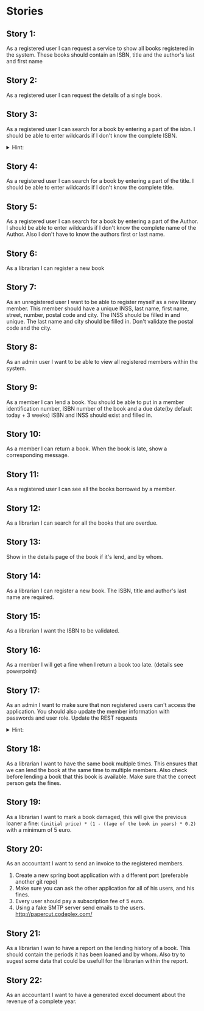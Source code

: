# Stories
## Story 1:
As a registered user I can request a service to show all books registered in the system. These books should contain an ISBN, title and the author's last and first name 
## Story 2:
As a registered user I can request the details of a single book.
## Story 3:
As a registered user I can search for a book by entering a part of the isbn. I should be able to enter wildcards if I don't know the complete ISBN.
<details><summary>Hint:</summary>
Use regex for the wildcard part.
</details>

## Story 4:
As a registered user I can search for a book by entering a part of the title. I should be able to enter wildcards if I don't know the complete title.
## Story 5:
As a registered user I can search for a book by entering a part of the Author. I should be able to enter wildcards if I don't know the complete name of the Author. Also I don't have to know the authors first or last name.
## Story 6:
As a librarian I can register a new book
## Story 7:
As an unregistered user I want to be able to register myself as a new library member. This member should have a unique INSS, last name, first name, street, number, postal code and city.
The INSS should be filled in and unique.
The last name and city should be filled in.
Don't validate the postal code and the city.
## Story 8:
As an admin user I want to be able to view all registered members within the system.
## Story 9:
As a member I can lend a book. You should be able to put in a member identification number, ISBN number of the book and a due date(by default today + 3 weeks)
ISBN and INSS should exist and filled in.
## Story 10:
As a member I can return a book. When the book is late, show a corresponding message.
## Story 11:
As a registered user I can see all the books borrowed by a member.
## Story 12:
As a librarian I can search for all the books that are overdue.
## Story 13:
Show in the details page of the book if it's lend, and by whom.
## Story 14:
As a librarian I can register a new book. The ISBN, title and author's last name are required.
## Story 15:
As a librarian I want the ISBN to be validated.
## Story 16:
As a member I will get a fine when I return a book too late. (details see powerpoint)

## Story 17:
As an admin I want to make sure that non registered users can't access the application.
You should also update the member information with passwords and user role.
Update the REST requests
<details><summary>Hint:</summary>
Read the [Third step: Securing the REST service with Spring Security:](https://jaxenter.com/rest-api-spring-java-8-112289.html)
</details>

## Story 18:
As a librarian I want to have the same book multiple times. This ensures that we can lend the book at the same time to multiple members.
Also check before lending a book that this book is available.
Make sure that the correct person gets the fines.

## Story 19:
As a librarian I want to mark a book damaged, this will give the previous loaner a fine:
``` (initial price) * (1 - ((age of the book in years) * 0.2) ``` with a minimum of 5 euro.

## Story 20:
As an accountant I want to send an invoice to the registered members.
1. Create a new spring boot application with a different port (preferable another git repo)
2. Make sure you can ask the other application for all of his users, and his fines.
3. Every user should pay a subscription fee of 5 euro.
4. Using a fake SMTP server send emails to the users. <http://papercut.codeplex.com/>

## Story 21:
As a librarian I wan to have a report on the lending history of a book.
This should contain the periods it has been loaned and by whom.
Also try to sugest some data that could be usefull for the librarian within the report.

## Story 22:
As an accountant I want to have a generated excel document about the revenue of a complete year. 
